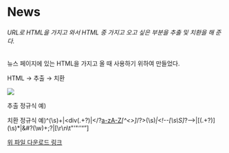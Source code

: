 # News

###### URL로 HTML을 가지고 와서 HTML 중 가지고 오고 싶은 부분을 추출 및 치환을 해 준다.

뉴스 페이지에 있는 HTML을 가지고 올 때 사용하기 위하여 만들었다.



HTML → 추출 → 치환



![](https://github.com/yeosuin/news/assets/103043510/d7e42343-421a-4fec-b886-a69b6fe7e903)

추출 정규식 예) <title>(?<text>.*?)</title>

치환 정규식 예)^(\s)+|<div(.+?)</div>|</?[a-zA-Z](\w)*[^<>]*/?>(\s)*|<!\-\-[\s\S]*?\-\->|\[(.+?)\](\s)*|&#?(\w)+;?|[\r\n\t"'"‘’“”]


[위 파일 다운로드 링크](https://drive.google.com/file/d/1E_yFoZae_iYtz2bJ2UthbMX9EnNBdDj2/view?usp=sharing)
